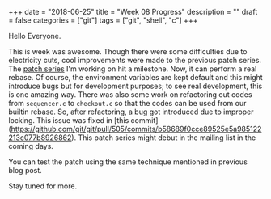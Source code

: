 +++
date = "2018-06-25"
title = "Week 08 Progress"
description = ""
draft = false
categories = ["git"]
tags = ["git", "shell", "c"]
+++

Hello Everyone.

This is week was awesome. Though there were some difficulties due to electricity cuts, cool improvements were made to the previous patch series. The [patch series](https://github.com/git/git/pull/505) I'm working on hit a milestone. Now, it can perform a real rebase. Of course, the environment variables are kept default and this might introduce bugs but for development purposes; to see real development, this is one amazing way. There was also some work on refactoring out codes from `sequencer.c` to `checkout.c` so that the codes can be used from our builtin rebase. So, after refactoring, a bug got introduced due to improper locking. This issue was fixed in [this commit] (https://github.com/git/git/pull/505/commits/b58689f0cce89525e5a985122213c077b8926862). This patch series might debut in the mailing list in the coming days.

You can test the patch using the same technique mentioned in previous blog post.

Stay tuned for more.